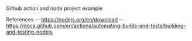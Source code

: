 Github action and node project example

References
-- https://nodejs.org/en/download -- https://docs.github.com/en/actions/automating-builds-and-tests/building-and-testing-nodejs
